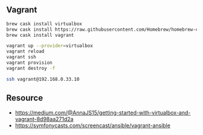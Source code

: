 ## Vagrant

```bash
brew cask install virtualbox
brew cask install https://raw.githubusercontent.com/Homebrew/homebrew-cask/7e703e0466a463fe26ab4e253e28baa9c20d5f36/Casks/virtualbox.rb
brew cask install vagrant

vagrant up --provider=virtualbox
vagrant reload
vagrant ssh
vagrant provision
vagrant destroy -f

ssh vagrant@192.168.0.33.10
```

## Resource

- https://medium.com/@AnnaJS15/getting-started-with-virtualbox-and-vagrant-8d98aa271d2a
- https://symfonycasts.com/screencast/ansible/vagrant-ansible
